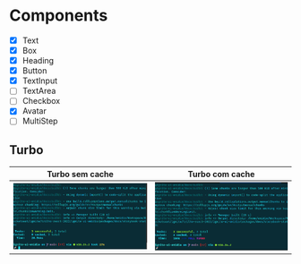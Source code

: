 # Components

- [x] Text
- [x] Box
- [x] Heading
- [x] Button
- [x] TextInput
- [ ] TextArea
- [ ] Checkbox
- [x] Avatar
- [ ] MultiStep

## Turbo

| Turbo sem cache                                      	| Turbo com cache                                      	|
|------------------------------------------------------	|------------------------------------------------------	|
| ![]( ./.github/img/turbo/turbo-build-sem-cache.png ) 	| ![]( ./.github/img/turbo/turbo-build-com-cache.png ) 	|